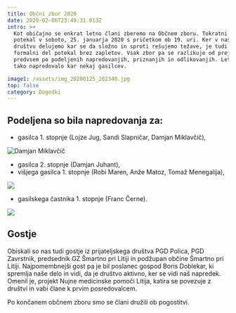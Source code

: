 ```yaml
---
title: Občni zbor 2020
date: 2020-02-06T23:49:31.013Z
intro: >+
  Kot običajno se enkrat letno člani zberemo na Občnem zboru. Tokratni je
  potekal v soboto, 25. januarja 2020 s pričetkom ob 19. uri. Ker v našem
  društvu delujemo kar se da složno in sproti rešujemo težave, je tudi tokratni
  formalni del potekal brez zapletov. Vsak zbor pa se razlikuje od prejšnjega
  predvsem po podeljenih napredovanjih, priznanjih in odlikovanjih. Letos je
  tako napredovalo kar nekaj gasilcev. 

image1: /assets/img_20200125_202340.jpg
top: false
category: Dogodki
---
```

## Podeljena so bila napredovanja za:

* gasilca 1. stopnje (Lojze Jug, Sandi Slapničar, Damjan Miklavčič),

![](/assets/img_20200125_200532.jpg "Damjan Miklavčič")

* gasilca 2. stopnje (Damjan Juhant),
* višjega gasilca 1. stopnje (Robi Maren, Anže Matoz, Tomaž Menegalija),

![](/assets/img_20200125_200616.jpg)

* gasilskega častnika 1. stopnje (Franc Černe). 

![](/assets/img_20200125_200714.jpg)

## Gostje

Obiskali so nas tudi gostje iz prijateljskega društva PGD Polica, PGD Zavrstnik, predsednik GZ Šmartno pri Litiji in podžupan občine Šmartno pri Litiji. Najpomembnejši gost pa je bil poslanec gospod Boris Doblekar, ki spremlja naše delo in vidi, da je društvo aktivno, ker se vidi naš napredek. Omenil je, projekt Nujne medicinske pomoči Litija, katira se povezuje z društvi in vabi člane k prvim posredovalcem.

Po končanem občnem zboru smo se člani družili ob pogostitvi.
